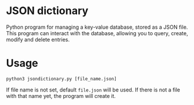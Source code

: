 # JSON dictionary
Python program for managing a key-value database, stored as a JSON file. This program can interact with the database, allowing you to query, create, modify and delete entries.

# Usage

`python3 jsondictionary.py [file_name.json]`

If file name is not set, default `file.json` will be used. If there is not a file with that name yet, the program will create it.
